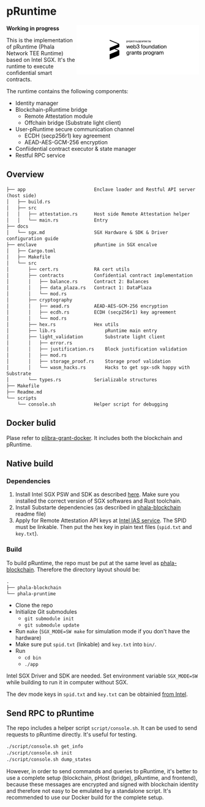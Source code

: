 pRuntime
====

<img align="right" width="320" src="docs/static/web3 foundation_grants_badge_black.svg" alt="Funded by the web3 foundation">

**Working in progress**

This is the implementation of pRuntime (Phala Network TEE Runtime) based on Intel SGX. It's the
runtime to execute confidential smart contracts.

The runtime contains the following components:

- Identity manager
- Blockchain-pRuntime bridge
  - Remote Attestation module
  - Offchain bridge (Substrate light client)
- User-pRuntime secure communication channel
  - ECDH (secp256r1) key agreement
  - AEAD-AES-GCM-256 encryption
- Confiidential contract executor & state manager
- Restful RPC service

## Overview

```text
├── app                         Enclave loader and Restful API server (host side)
│   ├── build.rs
│   ├── src
│   │   ├── attestation.rs      Host side Remote Attestation helper
│   │   └── main.rs             Entry
├── docs
│   └── sgx.md                  SGX Hardware & SDK & Driver configuration guide
├── enclave                     pRuntime in SGX encalve
│   ├── Cargo.toml
│   ├── Makefile
│   └── src
│       ├── cert.rs             RA cert utils
│       ├── contracts           Confidential contract implementation
│       │   ├── balance.rs      Contract 2: Balances
│       │   ├── data_plaza.rs   Contract 1: DataPlaza
│       │   └── mod.rs
│       ├── cryptography
│       │   ├── aead.rs         AEAD-AES-GCM-256 encryption
│       │   ├── ecdh.rs         ECDH (secp256r1) key agreement
│       │   └── mod.rs
│       ├── hex.rs              Hex utils
│       ├── lib.rs                  pRuntime main entry
│       ├── light_validation        Substrate light client
│       │   ├── error.rs
│       │   ├── justification.rs    Block justification validation
│       │   ├── mod.rs
│       │   ├── storage_proof.rs    Storage proof validation
│       │   └── wasm_hacks.rs       Hacks to get sgx-sdk happy with Substrate
│       └── types.rs            Serializable structures
├── Makefile
├── Readme.md
└── scripts
    └── console.sh              Helper script for debugging
```

## Docker bulid

Plase refer to [plibra-grant-docker](https://github.com/Phala-Network/plibra-grant-docker). It
includes both the blockchain and pRuntime.

## Native build

### Dependencies

1. Install Intel SGX PSW and SDK as described [here](docs/sgx.md). Make sure you installed the
   correct version of SGX softwares and Rust toolchain.
2. Install Substarte dependencies (as described in
   [phala-blockchain](https://github.com/Phala-Network/phala-blockchain) readme file)
3. Apply for Remote Attestation API keys at
   [Intel IAS service](https://api.portal.trustedservices.intel.com/EPID-attestation). The SPID must be linkable. Then put the hex
   key in plain text files (`spid.txt` and `key.txt`).

### Build

To build pRuntime, the repo must be put at the same level as
[phala-blockchain](https://github.com/Phala-Network/phala-blockchain). Therefore the directory
layout should be:

```text
.
├── phala-blockchain
└── phala-pruntime
```

- Clone the repo
- Initialize Git submodules
  - `git submodule init`
  - `git submodule update`
- Run `make` (`SGX_MODE=SW make` for simulation mode if you don't have the hardware)
- Make sure put `spid.txt` (linkable) and `key.txt` into `bin/`.
- Run 
  - `cd bin`
  - `./app`

Intel SGX Driver and SDK are needed. Set environment variable `SGX_MODE=SW` while building to run
it in computer without SGX.

The dev mode keys in `spid.txt` and `key.txt` can be obtainied
[from Intel](https://software.intel.com/en-us/sgx/attestation-services).

## Send RPC to pRuntime

The repo includes a helper script `script/console.sh`. It can be used to send requests to pRuntime
directly. It's useful for testing.

```bash
./script/console.sh get_info
./script/console.sh init
./script/console.sh dump_states
```

However, in order to send commands and queries to pRuntime, it's better to use a complete setup
(blockchain, pHost (bridge), pRuntime, and frontend), because these messages are encrypted and
signed with blockchain identity and therefore not easy to be emulated by a standalone script. It's
recommended to use our Docker build for the complete setup.